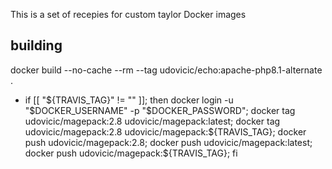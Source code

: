 This is a set of recepies for custom taylor Docker images

## building
docker build --no-cache --rm --tag udovicic/echo:apache-php8.1-alternate .

  - if [[ "${TRAVIS_TAG}" != "" ]]; then
    docker login -u "$DOCKER_USERNAME" -p "$DOCKER_PASSWORD";
    docker tag udovicic/magepack:2.8 udovicic/magepack:latest;
    docker tag udovicic/magepack:2.8 udovicic/magepack:${TRAVIS_TAG};
    docker push udovicic/magepack:2.8;
    docker push udovicic/magepack:latest;
    docker push udovicic/magepack:${TRAVIS_TAG};
    fi
